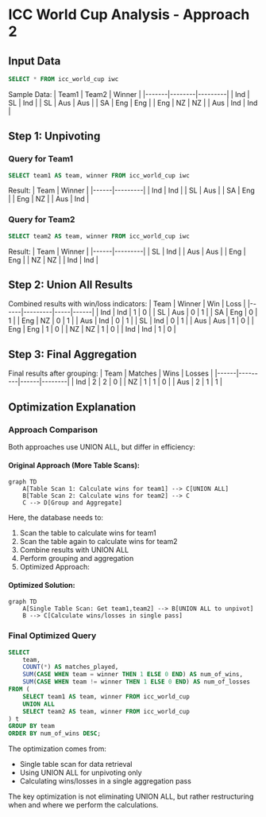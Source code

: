 # ICC World Cup Analysis - Approach 2

## Input Data
```sql
SELECT * FROM icc_world_cup iwc
```

Sample Data:
| Team1 | Team2 | Winner |
|-------|--------|---------|
| Ind   | SL     | Ind     |
| SL    | Aus    | Aus     |
| SA    | Eng    | Eng     |
| Eng   | NZ     | NZ      |
| Aus   | Ind    | Ind     |

## Step 1: Unpivoting

### Query for Team1
```sql
SELECT team1 AS team, winner FROM icc_world_cup iwc
```

Result:
| Team | Winner |
|------|---------|
| Ind  | Ind     |
| SL   | Aus     |
| SA   | Eng     |
| Eng  | NZ      |
| Aus  | Ind     |

### Query for Team2
```sql
SELECT team2 AS team, winner FROM icc_world_cup iwc
```

Result:
| Team | Winner |
|------|---------|
| SL   | Ind     |
| Aus  | Aus     |
| Eng  | Eng     |
| NZ   | NZ      |
| Ind  | Ind     |

## Step 2: Union All Results

Combined results with win/loss indicators:
| Team | Winner | Win | Loss |
|------|---------|-----|------|
| Ind  | Ind     | 1   | 0    |
| SL   | Aus     | 0   | 1    |
| SA   | Eng     | 0   | 1    |
| Eng  | NZ      | 0   | 1    |
| Aus  | Ind     | 0   | 1    |
| SL   | Ind     | 0   | 1    |
| Aus  | Aus     | 1   | 0    |
| Eng  | Eng     | 1   | 0    |
| NZ   | NZ      | 1   | 0    |
| Ind  | Ind     | 1   | 0    |

## Step 3: Final Aggregation
Final results after grouping:
| Team | Matches | Wins | Losses |
|------|---------|------|--------|
| Ind  | 2       | 2    | 0      |
| NZ   | 1       | 1    | 0      |
| Aus  | 2       | 1    | 1      |

## Optimization Explanation

### Approach Comparison

Both approaches use UNION ALL, but differ in efficiency:

#### Original Approach (More Table Scans):
```mermaid
graph TD
    A[Table Scan 1: Calculate wins for team1] --> C[UNION ALL]
    B[Table Scan 2: Calculate wins for team2] --> C
    C --> D[Group and Aggregate]
```

Here, the database needs to:

1. Scan the table to calculate wins for team1
2. Scan the table again to calculate wins for team2
3. Combine results with UNION ALL
4. Perform grouping and aggregation
5. Optimized Approach:


#### Optimized Solution:
```mermaid
graph TD
    A[Single Table Scan: Get team1,team2] --> B[UNION ALL to unpivot]
    B --> C[Calculate wins/losses in single pass]
```

### Final Optimized Query
```sql
SELECT 
    team,
    COUNT(*) AS matches_played,
    SUM(CASE WHEN team = winner THEN 1 ELSE 0 END) AS num_of_wins,
    SUM(CASE WHEN team != winner THEN 1 ELSE 0 END) AS num_of_losses
FROM (
    SELECT team1 AS team, winner FROM icc_world_cup
    UNION ALL 
    SELECT team2 AS team, winner FROM icc_world_cup
) t
GROUP BY team
ORDER BY num_of_wins DESC;
```

The optimization comes from:
- Single table scan for data retrieval
- Using UNION ALL for unpivoting only
- Calculating wins/losses in a single aggregation pass

The key optimization is not eliminating UNION ALL, but rather restructuring when and where we perform the calculations.